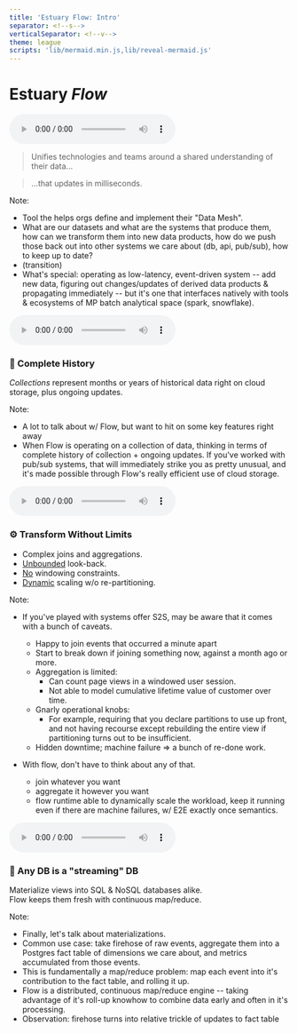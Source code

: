 ```yaml
---
title: 'Estuary Flow: Intro'
separator: <!--s-->
verticalSeparator: <!--v-->
theme: league
scripts: 'lib/mermaid.min.js,lib/reveal-mermaid.js'
---
```


# Estuary <i>Flow</i>

<!--s-->
<audio controls src="media/intro_intro.m4a"></audio>

> Unifies technologies and teams around a shared understanding of
their data...

> ...that updates in milliseconds.

Note:
- Tool the helps orgs define and implement their "Data Mesh".
- What are our datasets and what are the systems that produce them,
  how can we transform them
  into new data products, how do we push those back out into other
  systems we care about (db, api, pub/sub), how to keep up to date?
- (transition)
- What's special: operating as low-latency, event-driven system
	-- add new data, figuring out changes/updates of derived data products & propagating immediately
	-- but it's one that interfaces natively with tools & ecosystems of MP batch analytical space (spark, snowflake).

<!--s-->
<audio controls src="media/intro_complete_history.m4a"></audio>

### 🧾 Complete History 

_Collections_ represent months or years of historical data right on cloud storage, plus ongoing updates.

Note:
 - A lot to talk about w/ Flow, but want to hit on some key features right away
 - When Flow is operating on a collection of data,
 	thinking in terms of complete history of collection + ongoing updates.
      If you've worked with pub/sub systems, that will immediately strike you as pretty unusual,
      and it's made possible through Flow's really efficient use of cloud storage.

<!--s-->
<audio controls src="media/intro_transform_without_limits.m4a"></audio>

### ⚙️ Transform Without Limits

- Complex joins and aggregations.
- <u>Unbounded</u> look-back.
- <u>No</u> windowing constraints.
- <u>Dynamic</u> scaling w/o re-partitioning.


Note:

 - If you've played with systems offer S2S, may be aware that it comes with a bunch of caveats.
   - Happy to join events that occurred a minute apart
   - Start to break down if joining something now, against a month ago or more.
   - Aggregation is limited:
       - Can count page views in a windowed user session.
       - Not able to model cumulative lifetime value of customer over time.
   - Gnarly operational knobs:
       - For example, requiring that you declare partitions to use up front,
         and not having recourse except rebuilding the entire view if partitioning
	 turns out to be insufficient.
   - Hidden downtime; machine failure => a bunch of re-done work.

 - With flow, don't have to think about any of that.
   - join whatever you want
   - aggregate it however you want
   - flow runtime able to dynamically scale the workload,
     keep it running even if there are machine failures,
     w/ E2E exactly once semantics.
   
<!--s-->
<audio controls src="media/intro_any_db_is_streaming.m4a"></audio>

### 💨 Any DB is a "streaming" DB

Materialize views into SQL & NoSQL databases alike.<br>
Flow keeps them fresh with continuous map/reduce.

Note:
 - Finally, let's talk about materializations.
  - Common use case: take firehose of raw events, aggregate them into a Postgres fact table of dimensions we care about, and metrics accumulated from those events.
  - This is fundamentally a map/reduce problem: map each event into it's contribution to the fact table, and rolling it up.
  - Flow is a distributed, continuous map/reduce engine -- taking advantage of it's roll-up knowhow to combine data early and often in it's processing.
  - Observation: firehose turns into relative trickle of updates to fact table

